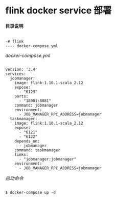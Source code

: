 # flink docker service 部署  

#### 目录说明  

<pre><code>
-# flink
---- docker-compose.yml
</code></pre>

*docker-compose.yml*

<pre><code>
version: '3.4'
services:
  jobmanager:
    image: flink:1.10.1-scala_2.12
    expose:
      - "6123"
    ports:
      - "18081:8081"
    command: jobmanager
    environment:
      - JOB_MANAGER_RPC_ADDRESS=jobmanager
  taskmanager:
    image: flink:1.10.1-scala_2.12
    expose:
      - "6121"
      - "6122"
    depends_on:
      - jobmanager
    command: taskmanager
    links:
      - "jobmanager:jobmanager"
    environment:
      - JOB_MANAGER_RPC_ADDRESS=jobmanager
</code></pre>

*启动命令*
<pre><code>
$ docker-compose up -d
</code></pre>